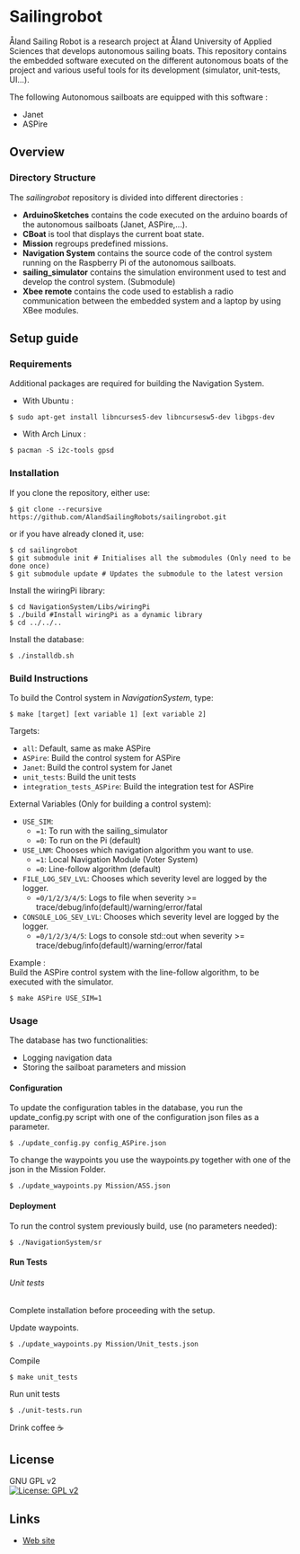 Sailingrobot
==========

Åland Sailing Robot is a research project at Åland University of Applied Sciences that develops autonomous sailing boats.
This repository contains the embedded software  executed on the different autonomous boats of the project and various useful tools for its development (simulator, unit-tests, UI...).

The following Autonomous sailboats are equipped with this software :
- Janet
- ASPire

## Overview

### Directory Structure

The  *sailingrobot* repository is divided into different directories :
- **ArduinoSketches** contains  the code executed on the arduino boards of the autonomous sailboats (Janet, ASPire,...).
- **CBoat** is tool that displays the current boat state.
-  **Mission** regroups predefined missions.
- **Navigation System** contains the source code of the control system running on the Raspberry Pi of the autonomous sailboats.
-  **sailing_simulator** contains the simulation environment used to test and develop the control system. (Submodule)
- **Xbee remote** contains the code used to establish a radio communication between the embedded system and a laptop by using XBee modules.

##  Setup guide

### Requirements

Additional packages are required for building the Navigation System.
- With Ubuntu :
```shell
$ sudo apt-get install libncurses5-dev libncursesw5-dev libgps-dev
```
- With Arch Linux :
```shell
$ pacman -S i2c-tools gpsd
```

### Installation

If you clone the repository, either use:
```shell
$ git clone --recursive https://github.com/AlandSailingRobots/sailingrobot.git
```
or if you have already cloned it, use:
```shell
$ cd sailingrobot  
$ git submodule init # Initialises all the submodules (Only need to be done once)  
$ git submodule update # Updates the submodule to the latest version
```
Install the wiringPi library:
```shell
$ cd NavigationSystem/Libs/wiringPi
$ ./build #Install wiringPi as a dynamic library
$ cd ../../..
```
Install the database:
```shell
$ ./installdb.sh
```

### Build Instructions

To build the Control system in *NavigationSystem*, type:
```shell
$ make [target] [ext variable 1] [ext variable 2]
```
Targets:
* `all`: Default, same as make ASPire
* `ASPire`: Build the control system for ASPire
* `Janet`: Build the control system for Janet
* `unit_tests`: Build the unit tests
* `integration_tests_ASPire`: Build the integration test for ASPire

External Variables (Only for building a control system):
* `USE_SIM`:
  - `=1`: To run with the sailing_simulator
  - `=0`: To run on the Pi (default)
* `USE_LNM`: Chooses which navigation algorithm you want to use.
  - `=1`: Local Navigation Module (Voter System)
  - `=0`: Line-follow algorithm (default)
* `FILE_LOG_SEV_LVL`: Chooses which severity level are logged by the logger.
  - `=0/1/2/3/4/5`: Logs to file when severity >= trace/debug/info(default)/warning/error/fatal
* `CONSOLE_LOG_SEV_LVL`: Chooses which severity level are logged by the logger.
  - `=0/1/2/3/4/5`: Logs to console std::out when severity >= trace/debug/info(default)/warning/error/fatal



Example :  
Build the ASPire control system with the line-follow algorithm, to be executed with the simulator.
```shell
$ make ASPire USE_SIM=1
```

### Usage

The database has two functionalities:
- Logging navigation data
- Storing the sailboat parameters and mission

#### Configuration

To update the configuration tables in the database, you run the update_config.py script with one of the configuration json files as a parameter.

```shell
$ ./update_config.py config_ASPire.json
```

To change the waypoints you use the waypoints.py together with one of the json in the Mission Folder.

```shell
$ ./update_waypoints.py Mission/ASS.json
```

#### Deployment

To run the control system previously build, use (no parameters needed):
```shell
$ ./NavigationSystem/sr
```

#### Run Tests

###### Unit tests

Complete installation before proceeding with the setup.


Update waypoints.

```shell
$ ./update_waypoints.py Mission/Unit_tests.json
```


Compile

```shell
$ make unit_tests
```


Run unit tests
```shell
$ ./unit-tests.run
```

Drink coffee :coffee:

## License
GNU GPL v2  
[![License: GPL v2](https://img.shields.io/badge/License-GPL%20v2-blue.svg)](https://www.gnu.org/licenses/old-licenses/gpl-2.0.en.html)

## Links

* [Web site](www.sailingrobots.ax)

